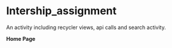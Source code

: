 # Intership_assignment
An activity including recycler views, api calls and search activity.

<b> Home Page </p>
